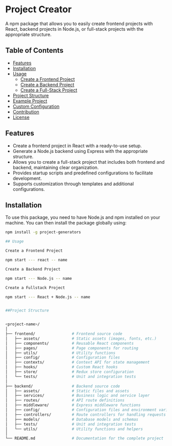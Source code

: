 # Project Creator

A npm package that allows you to easily create frontend projects with React, backend projects in Node.js, or full-stack projects with the appropriate structure.

## Table of Contents

- [Features](#features)
- [Installation](#installation)
- [Usage](#usage)
  - [Create a Frontend Project](#create-a-frontend-project)
  - [Create a Backend Project](#create-a-backend-project)
  - [Create a Full-Stack Project](#create-a-full-stack-project)
- [Project Structure](#project-structure)
- [Example Project](#example-project)
- [Custom Configuration](#custom-configuration)
- [Contribution](#contribution)
- [License](#license)

## Features

- Create a frontend project in React with a ready-to-use setup.
- Generate a Node.js backend using Express with the appropriate structure.
- Allows you to create a full-stack project that includes both frontend and backend, maintaining clear organization.
- Provides startup scripts and predefined configurations to facilitate development.
- Supports customization through templates and additional configurations.

## Installation

To use this package, you need to have Node.js and npm installed on your machine. You can then install the package globally using:

```bash
npm install -g project-generators

## Usage

Create a Frontend Project

npm start --- react -- name 

Create a Backend Project

npm start --- Node.js -- name 

Create a Fullstack Project

npm start --- React + Node.js -- name 


##Project Structure


<project-name>/
│
├── frontend/                # Frontend source code
│   ├── assets/              # Static assets (images, fonts, etc.)
│   ├── components/          # Reusable React components
│   ├── pages/               # Page components for routing
│   ├── utils/               # Utility functions
│   ├── config/              # Configuration files
│   ├── contexts/            # Context API for state management
│   ├── hooks/               # Custom React hooks
│   ├── store/               # Redux store configuration
│   └── tests/               # Unit and integration tests
│
├── backend/                 # Backend source code
│   ├── assets/              # Static files and assets
│   ├── services/            # Business logic and service layer
│   ├── routes/              # API route definitions
│   ├── middleware/          # Express middleware functions
│   ├── config/              # Configuration files and environment variables
│   ├── controllers/         # Route controllers for handling requests
│   ├── models/              # Database models and schemas
│   ├── tests/               # Unit and integration tests
│   └── utils/               # Utility functions and helpers
│
└── README.md                # Documentation for the complete project



